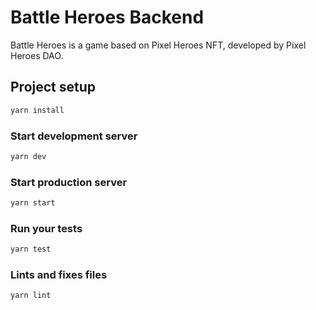# Battle Heroes Backend

Battle Heroes is a game based on Pixel Heroes NFT, developed by Pixel Heroes DAO.

## Project setup

```sh
yarn install
```

### Start development server

```sh
yarn dev
```

### Start production server

```sh
yarn start
```

### Run your tests

```sh
yarn test
```

### Lints and fixes files

```sh
yarn lint
```
